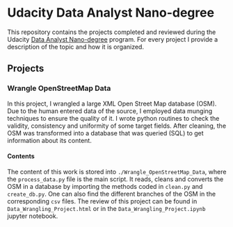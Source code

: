 # Udacity Data Analyst Nano-degree

This repository contains the projects completed and reviewed during the Udacity [Data Analyst Nano-degree](https://eu.udacity.com/course/data-analyst-nanodegree--nd002) program. For every project I provide a description of the topic and how it is organized.

## Projects

### Wrangle OpenStreetMap Data

In this project, I wrangled a large XML Open Street Map database (OSM). Due to the human entered data of the source, I employed data munging techniques to ensure the quality of it. I wrote python routines to check the validity, consistency and uniformity of some target fields. After cleaning, the OSM was transformed into a database that was queried (SQL) to get information about its content.

#### Contents

The content of this work is stored into ```./Wrangle_OpenStreetMap_Data```, where the ```process_data.py``` file is the main script. It reads, cleans and converts the OSM in a database by importing the methods coded in ```clean.py``` and ```create_db.py```. One can also find the different branches of the OSM in the corresponding ```csv``` files. The review of this project can be found in ```Data_Wrangling_Project.html``` or in the ```Data_Wrangling_Project.ipynb``` jupyter notebook.
